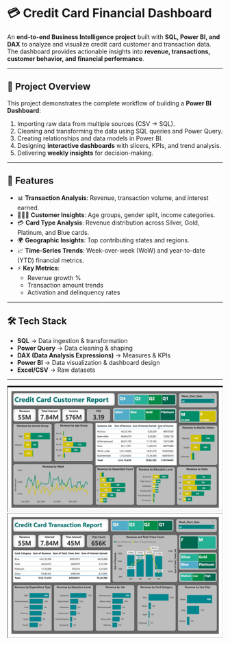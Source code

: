 # 💳 Credit Card Financial Dashboard

An **end-to-end Business Intelligence project** built with **SQL, Power BI, and DAX** to analyze and visualize credit card customer and transaction data.  
The dashboard provides actionable insights into **revenue, transactions, customer behavior, and financial performance**.

---

## 📌 Project Overview
This project demonstrates the complete workflow of building a **Power BI Dashboard**:
1. Importing raw data from multiple sources (CSV → SQL).
2. Cleaning and transforming the data using SQL queries and Power Query.
3. Creating relationships and data models in Power BI.
4. Designing **interactive dashboards** with slicers, KPIs, and trend analysis.
5. Delivering **weekly insights** for decision-making.

---

## 🚀 Features
- 📊 **Transaction Analysis**: Revenue, transaction volume, and interest earned.  
- 👨‍👩‍👧 **Customer Insights**: Age groups, gender split, income categories.  
- 💳 **Card Type Analysis**: Revenue distribution across Silver, Gold, Platinum, and Blue cards.  
- 🌍 **Geographic Insights**: Top contributing states and regions.  
- 📈 **Time-Series Trends**: Week-over-week (WoW) and year-to-date (YTD) financial metrics.  
- ⚡ **Key Metrics**:  
  - Revenue growth %
  - Transaction amount trends  
  - Activation and delinquency rates  

---

## 🛠️ Tech Stack
- **SQL** → Data ingestion & transformation  
- **Power Query** → Data cleaning & shaping  
- **DAX (Data Analysis Expressions)** → Measures & KPIs  
- **Power BI** → Data visualization & dashboard design  
- **Excel/CSV** → Raw datasets  

---
![Credit_card_customer](Credit_card_customer1.jpeg)
![Credit_card_transaction](Credit_card_trans1.jpeg)
